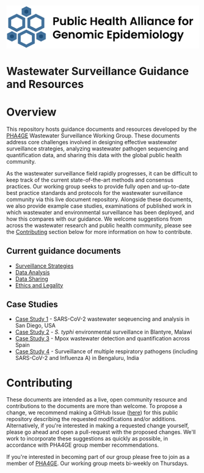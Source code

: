 ![PHA4GE logo](phage-logo-thin.png)
# Wastewater Surveillance Guidance and Resources

Overview
========
This repository hosts guidance documents and resources developed by the [PHA4GE](https://pha4ge.org/) Wastewater Surveillance Working Group. These documents address core challenges involved in designing effective wastewater surveillance strategies, analyzing  wastewater pathogen sequencing and quantification data, and sharing this data with the global public health community. 

As the wastewater surveillance field rapidly progresses, it can be difficult to keep track of the current state-of-the-art methods and consensus practices. Our working group seeks to provide fully open and up-to-date best practice standards and protocols for the wastewater surveillance community via this live document repository. Alongside these documents, we also provide example case studies, examinations of published work in which wastewater and environmental surveillance has been deployed, and how this compares with our guidance. We welcome suggestions from across the wastewater research and public health community, please see the [Contributing](#contributing) section below for more information on how to contribute. 


## Current guidance documents 
- [Surveillance Strategies](guidance_docs/SurveillanceStrategies-GuidanceDoc.md)
- [Data Analysis](guidance_docs/DataAnalysis-GuidanceDoc.md)
- [Data Sharing](guidance_docs/DataSharing-GuidanceDoc.md)
- [Ethics and Legality](guidance_docs/EthicsAndLegality-GuidanceDoc.md)

## Case Studies
- [Case Study 1](guidance_docs/CaseStudy1-GuidanceDoc.md) - SARS-CoV-2 wastewater seqeuencing and analysis in San Diego, USA
- [Case Study 2](guidance_docs/CaseStudy2-GuidanceDoc.md) - _S. typhi_ environmental surveillance in Blantyre, Malawi
- [Case Study 3](guidance_docs/CaseStudy3-GuidanceDoc.md) - Mpox wastewater detection and quantification across Spain
- [Case Study 4](guidance_docs/CaseStudy4-GuidanceDoc.md) - Surveillance of multiple respiratory pathogens (including SARS-CoV-2 and Influenza A) in Bengaluru, India 

Contributing
============
These documents are intended as a live, open community resource and contributions to the documents are more than welcome. To propose a change, we recommend making a GitHub Issue ([here](https://github.com/pha4ge/wastewater-guidance/issues)) for this public repository describing the requested modifications and/or additions. Alternatively, if you're interested in making a requested change yourself, please go ahead and open a pull-request with the proposed changes. We'll work to incorporate these suggestions as quickly as possible, in accordance with PHA4GE group member recommendations. 

If you're interested in becoming part of our group please free to join as a member of [PHA4GE](https://pha4ge.org/about/). Our working group meets bi-weekly on Thursdays. 